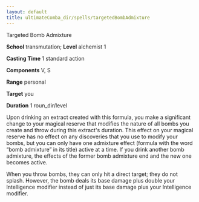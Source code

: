 ```yaml
---
layout: default
title: ultimateComba_dir/spells/targetedBombAdmixture
---
```

Targeted Bomb Admixture

**School** transmutation; **Level** alchemist 1

**Casting Time** 1 standard action

**Components** V, S

**Range** personal

**Target** you

**Duration** 1 roun_dir/level

Upon drinking an extract created with this formula, you make a significant change to your magical reserve that modifies the nature of all bombs you create and throw during this extract's duration. This effect on your magical reserve has no effect on any discoveries that you use to modify your bombs, but you can only have one admixture effect (formula with the word “bomb admixture” in its title) active at a time. If you drink another bomb admixture, the effects of the former bomb admixture end and the new one becomes active.

When you throw bombs, they can only hit a direct target; they do not splash. However, the bomb deals its base damage plus double your Intelligence modifier instead of just its base damage plus your Intelligence modifier.

